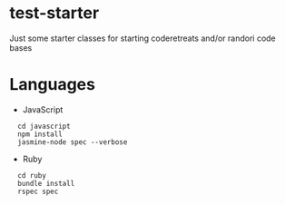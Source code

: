 test-starter
============

Just some starter classes for starting coderetreats and/or randori code bases

Languages
=========

* JavaScript
```
  cd javascript
  npm install
  jasmine-node spec --verbose
```

* Ruby
```
  cd ruby
  bundle install
  rspec spec
```
